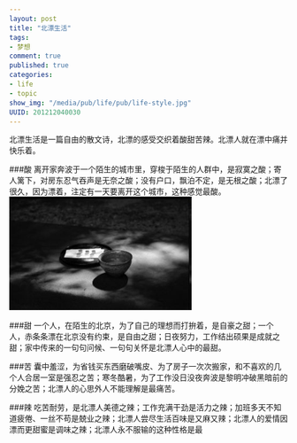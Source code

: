 ```yaml
---
layout: post
title: "北漂生活"
tags: 
- 梦想
comment: true
published: true
categories:
- life
- topic
show_img: "/media/pub/life/pub/life-style.jpg"
UUID: 201212040030
---
```


北漂生活是一篇自由的散文诗，北漂的感受交织着酸甜苦辣。北漂人就在漂中痛并快乐着。

###酸
离开家奔波于一个陌生的城市里，穿梭于陌生的人群中，是寂寞之酸；寄人篱下，对房东忍气吞声是无奈之酸；没有户口，飘泊不定，是无根之酸；北漂了很久，因为漂着，注定有一天要离开这个城市，这种感觉最酸。
<a href="{{site.url}}/media/pub/life/pub/life-style.jpg" alt="北漂生活" >
<img src="/media/pub/life/pub/life-style.jpg" alt="北漂生活" class="img-right" width="330px" /> 
</a>

###甜
一个人，在陌生的北京，为了自己的理想而打拚着，是自豪之甜；一个人，赤条条漂在北京没有约束，是自由之甜；日夜努力，工作结出硕果是成就之甜；家中传来的一句句问候、一句句关怀是北漂人心中的最甜。

###苦
囊中羞涩，为省钱买东西磨破嘴皮、为了房子一次次搬家，和不喜欢的几个人合居一室是强忍之苦；寒冬酷暑，为了工作没日没夜奔波是黎明冲破黑暗前的分娩之苦；北漂人的心思外人不能理解是最痛苦。

###辣
吃苦耐劳，是北漂人美德之辣；工作充满干劲是活力之辣；加班多天不知道疲倦、一丝不苟是兢业之辣；北漂人尝尽生活百味是又麻又辣；北漂人的爱情因漂而更甜蜜是调味之辣；北漂人永不服输的这种性格是最


